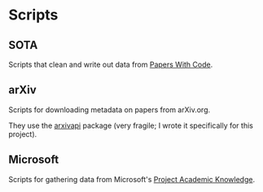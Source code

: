 # Scripts

## SOTA

Scripts that clean and write out data from [Papers With Code](https://paperswithcode.com/about).

## arXiv

Scripts for downloading metadata on papers from arXiv.org.

They use the [arxivapi](https://github.com/skaltman/arxivapi) package (very fragile; I wrote it specifically for this project).

## Microsoft

Scripts for gathering data from Microsoft's [Project Academic Knowledge](https://docs.microsoft.com/en-us/academic-services/project-academic-knowledge/introduction).

